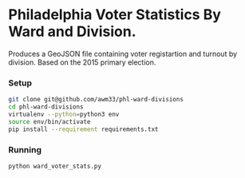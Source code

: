 # Philadelphia Voter Statistics By Ward and Division.

Produces a GeoJSON file containing voter registartion and turnout by division. Based on the 2015 primary election.

### Setup

```sh
git clone git@github.com/awm33/phl-ward-divisions
cd phl-ward-divisions
virtualenv --python=python3 env
source env/bin/activate
pip install --requirement requirements.txt
```

### Running

```sh
python ward_voter_stats.py
```
